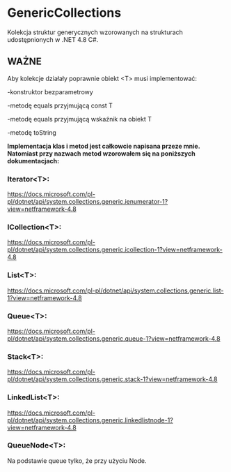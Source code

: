 <h1> GenericCollections</h1>
Kolekcja struktur generycznych wzorowanych na strukturach udostępnionych w .NET 4.8 C#.

<h2>WAŻNE</h2>

Aby kolekcje działały poprawnie obiekt &#60;T&#62; musi implementować:
  
  -konstruktor bezparametrowy
  
  -metodę equals przyjmującą const T
  
  -metodę equals przyjmującą wskaźnik na obiekt T
  
  -metodę toString

<b>Implementacja klas i metod jest całkowcie napisana przeze mnie. Natomiast przy nazwach metod wzorowałem się na poniższych dokumentacjach:</b>

<h3>Iterator&#60;T&#62;:</h3>

https://docs.microsoft.com/pl-pl/dotnet/api/system.collections.generic.ienumerator-1?view=netframework-4.8

<h3>ICollection&#60;T&#62;:</h3>

https://docs.microsoft.com/pl-pl/dotnet/api/system.collections.generic.icollection-1?view=netframework-4.8

<h3>List&#60;T&#62;:</h3>

https://docs.microsoft.com/pl-pl/dotnet/api/system.collections.generic.list-1?view=netframework-4.8

<h3>Queue&#60;T&#62;:</h3>

https://docs.microsoft.com/pl-pl/dotnet/api/system.collections.generic.queue-1?view=netframework-4.8

<h3>Stack&#60;T&#62;:</h3>

https://docs.microsoft.com/pl-pl/dotnet/api/system.collections.generic.stack-1?view=netframework-4.8

<h3>LinkedList&#60;T&#62;:</h3>

https://docs.microsoft.com/pl-pl/dotnet/api/system.collections.generic.linkedlistnode-1?view=netframework-4.8

<h3>QueueNode&#60;T&#62;:</h3>

Na podstawie queue tylko, że przy użyciu Node.
